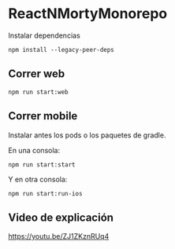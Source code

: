 # ReactNMortyMonorepo

Instalar dependencias

```
npm install --legacy-peer-deps
```

## Correr web

```
npm run start:web
```

## Correr mobile

Instalar antes los pods o los paquetes de gradle.

En una consola:

```
npm run start:start
```

Y en otra consola:

```
npm run start:run-ios
```

## Video de explicación

https://youtu.be/ZJ1ZKznRUq4
